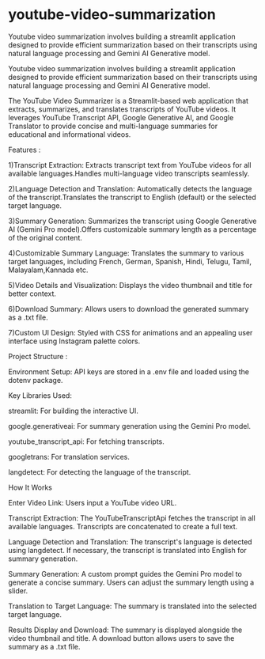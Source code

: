 # youtube-video-summarization
Youtube video summarization involves building a streamlit application designed to provide efficient summarization based on their transcripts using natural language processing and Gemini AI Generative model.


Youtube video summarization involves building a streamlit application designed to provide efficient summarization based on their transcripts using natural language processing and Gemini AI Generative model.

The YouTube Video Summarizer is a Streamlit-based web application that extracts, summarizes, and translates transcripts of YouTube videos. It leverages YouTube Transcript API, Google Generative AI, and Google Translator to provide concise and multi-language summaries for educational and informational videos.

Features :

1)Transcript Extraction: Extracts transcript text from YouTube videos for all available languages.Handles multi-language video transcripts seamlessly.

2)Language Detection and Translation: Automatically detects the language of the transcript.Translates the transcript to English (default) or the selected target language.

3)Summary Generation: Summarizes the transcript using Google Generative AI (Gemini Pro model).Offers customizable summary length as a percentage of the original content.

4)Customizable Summary Language: Translates the summary to various target languages, including French, German, Spanish, Hindi, Telugu, Tamil, Malayalam,Kannada etc.

5)Video Details and Visualization: Displays the video thumbnail and title for better context.

6)Download Summary: Allows users to download the generated summary as a .txt file.

7)Custom UI Design: Styled with CSS for animations and an appealing user interface using Instagram palette colors.

Project Structure :

Environment Setup: API keys are stored in a .env file and loaded using the dotenv package.

Key Libraries Used:

streamlit: For building the interactive UI.

google.generativeai: For summary generation using the Gemini Pro model.

youtube_transcript_api: For fetching transcripts.

googletrans: For translation services.

langdetect: For detecting the language of the transcript.

How It Works

Enter Video Link: Users input a YouTube video URL.

Transcript Extraction: The YouTubeTranscriptApi fetches the transcript in all available languages. Transcripts are concatenated to create a full text.

Language Detection and Translation: The transcript's language is detected using langdetect. If necessary, the transcript is translated into English for summary generation.

Summary Generation: A custom prompt guides the Gemini Pro model to generate a concise summary. Users can adjust the summary length using a slider.

Translation to Target Language: The summary is translated into the selected target language.

Results Display and Download: The summary is displayed alongside the video thumbnail and title. A download button allows users to save the summary as a .txt file.
